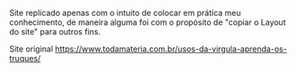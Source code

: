 Site replicado apenas com o intuito de colocar em prática meu conhecimento,
de maneira alguma foi com o propósito de "copiar o Layout do site" para outros fins. 

Site original  https://www.todamateria.com.br/usos-da-virgula-aprenda-os-truques/
